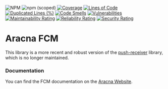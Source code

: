 ![NPM](https://img.shields.io/npm/l/@aracna/fcm)
![npm (scoped)](https://img.shields.io/npm/v/@aracna/fcm)
[![Coverage](https://sonarcloud.io/api/project_badges/measure?project=aracna_fcm&metric=coverage)](https://sonarcloud.io/summary/new_code?id=aracna_fcm)
[![Lines of Code](https://sonarcloud.io/api/project_badges/measure?project=aracna_fcm&metric=ncloc)](https://sonarcloud.io/summary/new_code?id=aracna_fcm)
[![Duplicated Lines (%)](https://sonarcloud.io/api/project_badges/measure?project=aracna_fcm&metric=duplicated_lines_density)](https://sonarcloud.io/summary/new_code?id=aracna_fcm)
[![Code Smells](https://sonarcloud.io/api/project_badges/measure?project=aracna_fcm&metric=code_smells)](https://sonarcloud.io/summary/new_code?id=aracna_fcm)
[![Vulnerabilities](https://sonarcloud.io/api/project_badges/measure?project=aracna_fcm&metric=vulnerabilities)](https://sonarcloud.io/summary/new_code?id=aracna_fcm)
[![Maintainability Rating](https://sonarcloud.io/api/project_badges/measure?project=aracna_fcm&metric=sqale_rating)](https://sonarcloud.io/summary/new_code?id=aracna_fcm)
[![Reliability Rating](https://sonarcloud.io/api/project_badges/measure?project=aracna_fcm&metric=reliability_rating)](https://sonarcloud.io/summary/new_code?id=aracna_fcm)
[![Security Rating](https://sonarcloud.io/api/project_badges/measure?project=aracna_fcm&metric=security_rating)](https://sonarcloud.io/summary/new_code?id=aracna_fcm)

# Aracna FCM

This library is a more recent and robust version of the [push-receiver](https://github.com/MatthieuLemoine/push-receiver) library, which is no longer maintained.

### Documentation

You can find the FCM documentation on the [Aracna Website](https://aracna.dariosechi.it).
